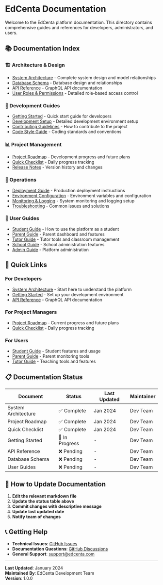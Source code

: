 # EdCenta Documentation

Welcome to the EdCenta platform documentation. This directory contains comprehensive guides and references for developers, administrators, and users.

## 📚 Documentation Index

### **🏗️ Architecture & Design**
- [System Architecture](system-architecture.md) - Complete system design and model relationships
- [Database Schema](database-schema.md) - Database design and relationships
- [API Reference](api-reference.md) - GraphQL API documentation
- [User Roles & Permissions](user-roles.md) - Detailed role-based access control

### **🚀 Development Guides**
- [Getting Started](getting-started.md) - Quick start guide for developers
- [Development Setup](development-setup.md) - Detailed development environment setup
- [Contributing Guidelines](contributing.md) - How to contribute to the project
- [Code Style Guide](code-style.md) - Coding standards and conventions

### **📊 Project Management**
- [Project Roadmap](project-roadmap.md) - Development progress and future plans
- [Quick Checklist](quick-checklist.md) - Daily progress tracking
- [Release Notes](release-notes.md) - Version history and changes

### **🔧 Operations**
- [Deployment Guide](deployment.md) - Production deployment instructions
- [Environment Configuration](environment.md) - Environment variables and configuration
- [Monitoring & Logging](monitoring.md) - System monitoring and logging setup
- [Troubleshooting](troubleshooting.md) - Common issues and solutions

### **👥 User Guides**
- [Student Guide](user-guides/student.md) - How to use the platform as a student
- [Parent Guide](user-guides/parent.md) - Parent dashboard and features
- [Tutor Guide](user-guides/tutor.md) - Tutor tools and classroom management
- [School Guide](user-guides/school.md) - School administration features
- [Admin Guide](user-guides/admin.md) - Platform administration

## 🎯 Quick Links

### **For Developers**
- [System Architecture](system-architecture.md) - Start here to understand the platform
- [Getting Started](getting-started.md) - Set up your development environment
- [API Reference](api-reference.md) - GraphQL API documentation

### **For Project Managers**
- [Project Roadmap](project-roadmap.md) - Current progress and future plans
- [Quick Checklist](quick-checklist.md) - Daily progress tracking

### **For Users**
- [Student Guide](user-guides/student.md) - Student features and usage
- [Parent Guide](user-guides/parent.md) - Parent monitoring tools
- [Tutor Guide](user-guides/tutor.md) - Teaching tools and features

## 📋 Documentation Status

| Document | Status | Last Updated | Maintainer |
|----------|--------|--------------|------------|
| System Architecture | ✅ Complete | Jan 2024 | Dev Team |
| Project Roadmap | ✅ Complete | Jan 2024 | Dev Team |
| Quick Checklist | ✅ Complete | Jan 2024 | Dev Team |
| Getting Started | 🚧 In Progress | - | Dev Team |
| API Reference | ❌ Pending | - | Dev Team |
| Database Schema | ❌ Pending | - | Dev Team |
| User Guides | ❌ Pending | - | Dev Team |

## 🔄 How to Update Documentation

1. **Edit the relevant markdown file**
2. **Update the status table above**
3. **Commit changes with descriptive message**
4. **Update last updated date**
5. **Notify team of changes**

## 📞 Getting Help

- **Technical Issues**: [GitHub Issues](https://github.com/your-org/edcenta/issues)
- **Documentation Questions**: [GitHub Discussions](https://github.com/your-org/edcenta/discussions)
- **General Support**: support@edcenta.com

---

**Last Updated**: January 2024  
**Maintained By**: EdCenta Development Team  
**Version**: 1.0.0
